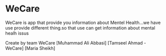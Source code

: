 # WeCare

WeCare is app that provide you information about Mentel Health...we have use provide different thing.so that use can get information about mental healh issus

Create by team WeCare
[Muhammad Ali Abbasi]
[Tamseel Ahmad - WeCare]
[Maria Sheikh]
